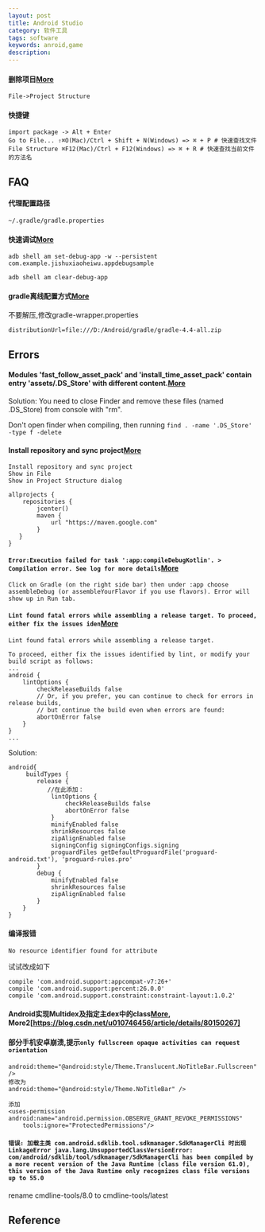 ```yaml
---
layout: post
title: Android Studio
category: 软件工具
tags: software
keywords: anroid,game
description: 
---
```


#### 删除项目[More](http://jingyan.baidu.com/article/c74d6000813b2b0f6b595d48.html)

```
File->Project Structure
```

#### 快捷键

```
import package -> Alt + Enter
Go to File... ⇧⌘O(Mac)/Ctrl + Shift + N(Windows) => ⌘ + P # 快速查找文件
File Structure ⌘F12(Mac)/Ctrl + F12(Windows) => ⌘ + R # 快速查找当前文件的方法名
```

## FAQ

#### 代理配置路径

`~/.gradle/gradle.properties`

#### 快速调试[More](https://droidyue.com/blog/2017/05/14/a-little-but-useful-debug-skill_for_android/)

```
adb shell am set-debug-app -w --persistent  com.example.jishuxiaoheiwu.appdebugsample

adb shell am clear-debug-app
```

#### gradle离线配置方式[More](https://www.jianshu.com/p/96b4e278851d)

不要解压,修改gradle-wrapper.properties
```
distributionUrl=file:///D:/Android/gradle/gradle-4.4-all.zip
```

## Errors


#### Modules 'fast_follow_asset_pack' and 'install_time_asset_pack' contain entry 'assets/.DS_Store' with different content.[More](https://stackoverflow.com/questions/18080950/google-play-developer-console-shows-ds-store-in-native-platforms-section-of-uplo)

Solution:
You need to close Finder and remove these files (named .DS_Store) from console with "rm".

Don't open finder when compiling, then running `find . -name '.DS_Store' -type f -delete`

#### Install repository and sync project[More](https://stackoverflow.com/questions/43495549/cannot-install-repository-and-sync-project-in-android-studio)

```
Install repository and sync project
Show in File
Show in Project Structure dialog
```

```
allprojects {
    repositories {
        jcenter()
        maven {
            url "https://maven.google.com"
        }
   }
}
```

#### `Error:Execution failed for task ':app:compileDebugKotlin'. > Compilation error. See log for more details`[More](https://stackoverflow.com/questions/43848845/errorexecution-failed-for-task-appcompiledebugkotlin-compilation-error)

```
Click on Gradle (on the right side bar) then under :app choose assembleDebug (or assembleYourFlavor if you use flavors). Error will show up in Run tab. 
```

#### `Lint found fatal errors while assembling a release target. To proceed, either fix the issues iden`[More](https://blog.csdn.net/lplj717/article/details/105434364)

```
Lint found fatal errors while assembling a release target.
 
To proceed, either fix the issues identified by lint, or modify your build script as follows:
...
android {
    lintOptions {
        checkReleaseBuilds false
        // Or, if you prefer, you can continue to check for errors in release builds,
        // but continue the build even when errors are found:
        abortOnError false
    }
}
...
```

Solution:
```
android{
	 buildTypes {
        release {
           //在此添加：
            lintOptions {
                checkReleaseBuilds false
                abortOnError false
            }
            minifyEnabled false
            shrinkResources false
            zipAlignEnabled false
            signingConfig signingConfigs.signing
            proguardFiles getDefaultProguardFile('proguard-android.txt'), 'proguard-rules.pro'
        }
        debug {
            minifyEnabled false
            shrinkResources false
            zipAlignEnabled false
        }
    }
}
```

#### 编译报错

```
No resource identifier found for attribute
```

试试改成如下

```
compile 'com.android.support:appcompat-v7:26+'
compile 'com.android.support:percent:26.0.0'
compile 'com.android.support.constraint:constraint-layout:1.0.2'
```


#### Android实现Multidex及指定主dex中的class[More](https://developer.android.com/studio/build/multidex?hl=zh-cn), More2[https://blog.csdn.net/u010746456/article/details/80150267]

#### 部分手机安卓崩溃,提示`only fullscreen opaque activities can request orientation`

```
android:theme="@android:style/Theme.Translucent.NoTitleBar.Fullscreen" />
修改为
android:theme="@android:style/Theme.NoTitleBar" />

添加
<uses-permission android:name="android.permission.OBSERVE_GRANT_REVOKE_PERMISSIONS"
    tools:ignore="ProtectedPermissions"/>
```

#### `错误: 加载主类 com.android.sdklib.tool.sdkmanager.SdkManagerCli 时出现 LinkageError java.lang.UnsupportedClassVersionError: com/android/sdklib/tool/sdkmanager/SdkManagerCli has been compiled by a more recent version of the Java Runtime (class file version 61.0), this version of the Java Runtime only recognizes class file versions up to 55.0`

rename cmdline-tools/8.0 to cmdline-tools/latest



## Reference

